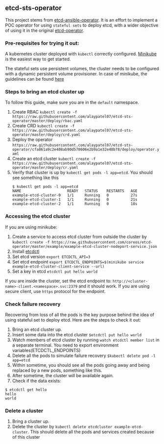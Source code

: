 ## etcd-sts-operator

This project stems from [etcd-ansible-operator](https://github.com/water-hole/etcd-ansible-operator). It is an effort to implement a POC operator for using `stateful sets` to deploy etcd, with a wider objective of using it in the original [etcd-operator](https://github.com/coreos/etcd-operator).

### Pre-requisites for trying it out:

A kubernetes cluster deployed with `kubectl` correctly configured. [Minikube](https://github.com/kubernetes/minikube/) is the easiest way to get started.

The stateful sets use persistent volumes, the cluster needs to be configured with a dynamic persistent volume provisioner. In case of minikube, the guidelines can be found [here](https://github.com/kubernetes/minikube/blob/master/docs/persistent_volumes.md)

### Steps to bring an etcd cluster up

To follow this guide, make sure you are in the `default` namespace.

1. Create RBAC `kubectl create -f https://raw.githubusercontent.com/alaypatel07/etcd-sts-operator/master/deploy/rbac.yaml`
2. Create CRD `kubectl create -f https://raw.githubusercontent.com/alaypatel07/etcd-sts-operator/master/deploy/crd.yaml`
3. Deploy the operator `https://raw.githubusercontent.com/alaypatel07/etcd-sts-operator/cfa861a9c2e408ab90d578606e2b9a1e32e48b78/deploy/operator.yaml`
4. Create an etcd cluster `kubectl create -f https://raw.githubusercontent.com/alaypatel07/etcd-sts-operator/master/deploy/cr.yaml`
5. Verify that cluster is up by `kubectl get pods -l app=etcd`. You should see something like this
    ```
    $ kubectl get pods -l app=etcd
    NAME                     READY   STATUS    RESTARTS   AGE
    example-etcd-cluster-0   1/1     Running   0          27s
    example-etcd-cluster-1   1/1     Running   0          21s
    example-etcd-cluster-2   1/1     Running   0          18s
    ```

### Accessing the etcd cluster

If you are using minikube:

1. Create a service to access etcd cluster from outside the cluster by `kubectl create -f https://raw.githubusercontent.com/coreos/etcd-operator/master/example/example-etcd-cluster-nodeport-service.json`
2. Install [etcdctl](https://coreos.com/etcd/docs/latest/getting-started-with-etcd.html)
3. Set etcd version `export ETCDCTL_API=3`
4. Set etcd endpoint `export ETCDCTL_ENDPOINTS=$(minikube service example-etcd-cluster-client-service --url)`
5. Set a key in etcd `etcdctl put hello world`

If you are inside the cluster, set the etcd endpoint to: `http://<cluster-name>-client.<namespace>.svc:2379` and it should work. If you are using secure client, use `https` protocol for the endpoint.

### Check failure recovery

Recovering from loss of all the pods is the key purpose behind the idea of using stateful set to deploy etcd. Here are the steps to check it out:


1. Bring an etcd cluster up.
2. Insert some data into the etcd cluster `$etcdctl put hello world`
3. Watch members of etcd cluster by running `watch etcdctl member list` in a separate terminal. You need to export environment variables(ETCDCTL_ENDPOINTS)
4. Delete all the pods to simulate failure recovery `$kubectl delete pod -l app=etcd `
5. Within sometime, you should see all the pods going away and being replaced by a new pods, something like this.
6. After sometime, the cluster will be available again. 
7. Check if the data exists:
```
$ etcdctl get hello
hello
world
```

### Delete a cluster
1. Bring a cluster up.
2. Delete the cluster by `kubectl delete etcdcluster example-etcd-cluster`. This should delete all the pods and services created because of this cluster       